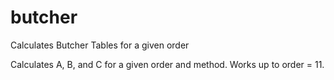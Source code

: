 # butcher
Calculates Butcher Tables for a given order

Calculates A, B, and C for a given order and method. Works up to order = 11.
